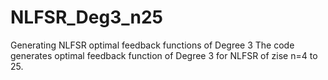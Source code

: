 # NLFSR_Deg3_n25
Generating NLFSR optimal feedback functions of Degree 3 
The code generates optimal feedback function of Degree 3 for NLFSR of zise n=4 to 25. 
